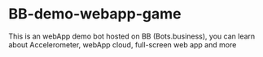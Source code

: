 # BB-demo-webapp-game
This is an webApp demo bot hosted on BB (Bots.business), you can learn about Accelerometer, webApp cloud, full-screen web app and more
